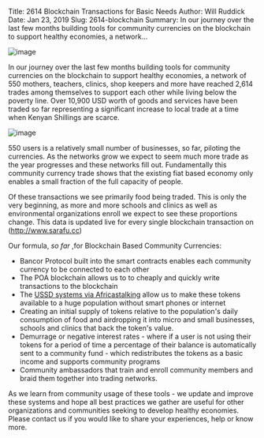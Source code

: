 Title: 2614 Blockchain Transactions for Basic Needs
Author: Will Ruddick
Date: Jan 23, 2019
Slug: 2614-blockchain
Summary: In our journey over the last few months building tools for community currencies on the blockchain to support healthy economies, a network...

![image](/images/blog/2614-blockchain1.webp)

In our journey over the last few months building tools for community
currencies on the blockchain to support healthy economies, a network of
550 mothers, teachers, clinics, shop keepers and more have reached 2,614
trades among themselves to support each other while living below the
poverty line. Over 10,900 USD worth of goods and services have been
traded so far representing a significant increase to local trade at a
time when Kenyan Shillings are scarce.

![image](/images/blog/2614-blockchain32.webp)

550 users is a relatively small number of businesses, so far, piloting
the currencies. As the networks grow we expect to seem much more trade
as the year progresses and these networks fill out. Fundamentally this
community currency trade shows that the existing fiat based economy only
enables a small fraction of the full capacity of people.

Of these transactions we see primarily food being traded. This is only
the very beginning, as more and more schools and clinics as well as
environmental organizations enroll we expect to see these proportions
change. This data is updated live for every single blockchain
transaction on (http://www.sarafu.cc)

Our formula, _so far_ ,for Blockchain Based Community Currencies:

- Bancor Protocol built into the smart contracts enables each
  community currency to be connected to each other
- The POA blockchain allows us to to cheaply and quickly write
  transactions to the blockchain
- The [USSD systems via Africastalking](http://africastalking.com/)
  allow us to make these tokens available to a huge population without
  smart phones or internet
- Creating an initial supply of tokens relative to the population's
  daily consumption of food and airdropping it into micro and small
  businesses, schools and clinics that back the token's value.
- Demurrage or negative interest rates - where if a user is not using
  their tokens for a period of time a percentage of their balance is
  automatically sent to a community fund - which redistributes the
  tokens as a basic income and supports community programs
- Community ambassadors that train and enroll community members and
  braid them together into trading networks.

As we learn from community usage of these tools - we update and improve
these systems and hope all best practices we gather are useful for other
organizations and communities seeking to develop healthy economies.
Please contact us if you would like to share your experiences, help or
know more.

